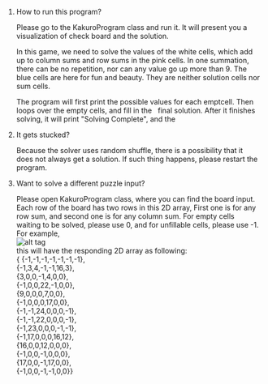 1. How to run this program?

   Please go to the KakuroProgram class and run it. It will present you a visualization of check board and the solution.


   In this game, we need to solve the values of the white cells, which add up to column sums and row sums in the pink cells. In one summation, there can be no repetition, nor can any value go up more than 9.
   The blue cells are here for fun and beauty. They are neither solution cells nor sum cells. 

   The program will first print the possible values for each emptcell. Then loops over the empty cells, and fill in the
   final solution. After it finishes solving, it will print "Solving Complete", and the 
   
   
2. It gets stucked?
   
   Because the solver uses random shuffle, there is a possibility that it does not always get a solution. If such     thing happens, please restart the program. 

3. Want to solve a different puzzle input?
   
   Please open KakuroProgram class, where you can find the board input. Each row of the board has two rows in this 2D array, First one is for any row sum, and second one is for any column sum. For empty cells waiting to be solved, please use 0, and for unfillable cells, please use -1. For example,   
   ![alt tag](http://www.anypuzzle.com/puzzles/logic/Kakuro/Easy%20Kakuro.png)    
   this will have the responding 2D array as following:   
               { {-1,-1,-1,-1,-1,-1,-1},  
                {-1,3,4,-1,-1,16,3},  
                {3,0,0,-1,4,0,0},  
                {-1,0,0,22,-1,0,0},  
                {9,0,0,0,7,0,0},  
                {-1,0,0,0,17,0,0},  
                {-1,-1,24,0,0,0,-1},  
                {-1,-1,22,0,0,0,-1},  
                {-1,23,0,0,0,-1,-1},  
                {-1,17,0,0,0,16,12},  
                {16,0,0,12,0,0,0},  
                {-1,0,0,-1,0,0,0},  
                {17,0,0,-1,17,0,0},  
                {-1,0,0,-1,-1,0,0}}  
